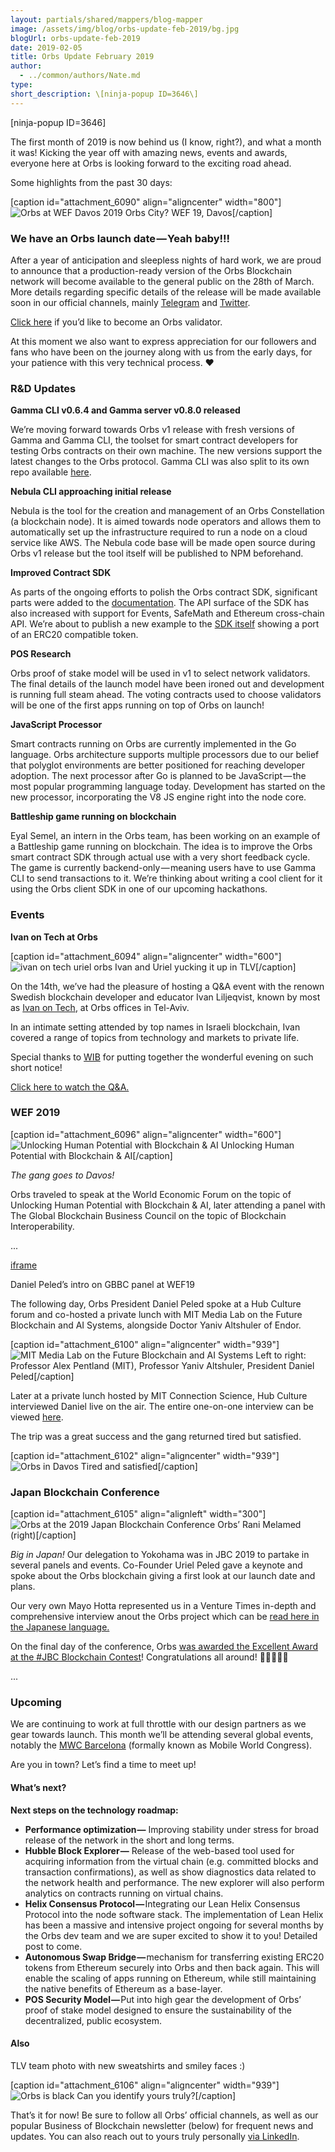 ```yaml
---
layout: partials/shared/mappers/blog-mapper
image: /assets/img/blog/orbs-update-feb-2019/bg.jpg
blogUrl: orbs-update-feb-2019
date: 2019-02-05
title: Orbs Update February 2019
author:
  - ../common/authors/Nate.md
type:
short_description: \[ninja-popup ID=3646\]
---
```


\[ninja-popup ID=3646\]

The first month of 2019 is now behind us (I know, right?), and what a month it was! Kicking the year off with amazing news, events and awards, everyone here at Orbs is looking forward to the exciting road ahead.

Some highlights from the past 30 days:

\[caption id="attachment_6090" align="aligncenter" width="800"\]![Orbs at WEF Davos 2019](/assets/img/blog/orbs-update-feb-2019/Orbs-at-WEF-Davos-2019.jpeg) Orbs City? WEF 19, Davos\[/caption\]

### We have an Orbs launch date — Yeah baby!!!

After a year of anticipation and sleepless nights of hard work, we are proud to announce that a production-ready version of the Orbs Blockchain network will become available to the general public on the 28th of March. More details regarding specific details of the release will be made available soon in our official channels, mainly [Telegram](https://t.me/orbs_network) and [Twitter](https://twitter.com/orbs_network).

[Click here](https://orbs.com/federation/) if you’d like to become an Orbs validator.

At this moment we also want to express appreciation for our followers and fans who have been on the journey along with us from the early days, for your patience with this very technical process. ❤

### R&D Updates

**Gamma CLI v0.6.4 and Gamma server v0.8.0 released**

We’re moving forward towards Orbs v1 release with fresh versions of Gamma and Gamma CLI, the toolset for smart contract developers for testing Orbs contracts on their own machine. The new versions support the latest changes to the Orbs protocol. Gamma CLI was also split to its own repo available [here](https://github.com/orbs-network/gamma-cli).

**Nebula CLI approaching initial release**

Nebula is the tool for the creation and management of an Orbs Constellation (a blockchain node). It is aimed towards node operators and allows them to automatically set up the infrastructure required to run a node on a cloud service like AWS. The Nebula code base will be made open source during Orbs v1 release but the tool itself will be published to NPM beforehand.

**Improved Contract SDK**

As parts of the ongoing efforts to polish the Orbs contract SDK, significant parts were added to the [documentation](https://orbs.gitbook.io/contract-sdk/). The API surface of the SDK has also increased with support for Events, SafeMath and Ethereum cross-chain API. We’re about to publish a new example to the [SDK itself](https://github.com/orbs-network/orbs-contract-sdk) showing a port of an ERC20 compatible token.

**POS Research**

Orbs proof of stake model will be used in v1 to select network validators. The final details of the launch model have been ironed out and development is running full steam ahead. The voting contracts used to choose validators will be one of the first apps running on top of Orbs on launch!

**JavaScript Processor**

Smart contracts running on Orbs are currently implemented in the Go language. Orbs architecture supports multiple processors due to our belief that polyglot environments are better positioned for reaching developer adoption. The next processor after Go is planned to be JavaScript — the most popular programming language today. Development has started on the new processor, incorporating the V8 JS engine right into the node core.

**Battleship game running on blockchain**

Eyal Semel, an intern in the Orbs team, has been working on an example of a Battleship game running on blockchain. The idea is to improve the Orbs smart contract SDK through actual use with a very short feedback cycle. The game is currently backend-only — meaning users have to use Gamma CLI to send transactions to it. We’re thinking about writing a cool client for it using the Orbs client SDK in one of our upcoming hackathons.

### Events

**Ivan on Tech at Orbs**

\[caption id="attachment_6094" align="aligncenter" width="600"\]![ivan on tech uriel orbs](/assets/img/blog/orbs-update-feb-2019/ivan-on-tech-uriel-orbs-1.jpeg) Ivan and Uriel yucking it up in TLV\[/caption\]

On the 14th, we’ve had the pleasure of hosting a Q&A event with the renown Swedish blockchain developer and educator Ivan Liljeqvist, known by most as [Ivan on Tech](https://www.youtube.com/user/LiljeqvistIvan), at Orbs offices in Tel-Aviv.

In an intimate setting attended by top names in Israeli blockchain, Ivan covered a range of topics from technology and markets to private life.

Special thanks to [WIB](https://twitter.com/womeninblock) for putting together the wonderful evening on such short notice!

[Click here to watch the Q&A.](https://www.youtube.com/watch?v=gNs-a6UM5eg)

### WEF 2019

\[caption id="attachment_6096" align="aligncenter" width="600"\]![Unlocking Human Potential with Blockchain & AI](/assets/img/blog/orbs-update-feb-2019/Unlocking-Human-Potential-with-Blockchain-AI-300x168.png) Unlocking Human Potential with Blockchain & AI\[/caption\]

_The gang goes to Davos!_

Orbs traveled to speak at the World Economic Forum on the topic of Unlocking Human Potential with Blockchain & AI, later attending a panel with The Global Blockchain Business Council on the topic of Blockchain Interoperability.

...

[iframe](https://streamable.com/s/33pk7/lsfcwx "iframe")

Daniel Peled’s intro on GBBC panel at WEF19

The following day, Orbs President Daniel Peled spoke at a Hub Culture forum and co-hosted a private lunch with MIT Media Lab on the Future Blockchain and AI Systems, alongside Doctor Yaniv Altshuler of Endor.

\[caption id="attachment_6100" align="aligncenter" width="939"\]![MIT Media Lab on the Future Blockchain and AI Systems](/assets/img/blog/orbs-update-feb-2019/MIT-Media-Lab-on-the-Future-Blockchain-and-AI-Systems.png) Left to right: Professor Alex Pentland (MIT), Professor Yaniv Altshuler, President Daniel Peled\[/caption\]

Later at a private lunch hosted by MIT Connection Science, Hub Culture interviewed Daniel live on the air. The entire one-on-one interview can be viewed [here](https://www.youtube.com/watch?v=hy2AJnXXVQA).

The trip was a great success and the gang returned tired but satisfied.

\[caption id="attachment_6102" align="aligncenter" width="939"\]![Orbs in Davos](/assets/img/blog/orbs-update-feb-2019/Orbs-in-Davos.png) Tired and satisfied\[/caption\]

### Japan Blockchain Conference

\[caption id="attachment_6105" align="alignleft" width="300"\]![Orbs at the 2019 Japan Blockchain Conference](/assets/img/blog/orbs-update-feb-2019/Orbs-at-the-2019-Japan-Blockchain-Conference-300x225.png) Orbs’ Rani Melamed (right)\[/caption\]

_Big in Japan!_ Our delegation to Yokohama was in JBC 2019 to partake in several panels and events. Co-Founder Uriel Peled gave a keynote and spoke about the Orbs blockchain giving a first look at our launch date and plans.

Our very own Mayo Hotta represented us in a Venture Times in-depth and comprehensive interview anout the Orbs project which can be [read here in the Japanese language.](https://venturetimes.jp/unclassified/41063.html)

On the final day of the conference, Orbs [was awarded the Excellent Award at the #JBC Blockchain Contest](https://twitter.com/japan_bcc/status/1090898438651170821)! Congratulations all around! 👏👏👏👏👏

...

### Upcoming

We are continuing to work at full throttle with our design partners as we gear towards launch. This month we’ll be attending several global events, notably the [MWC Barcelona](https://www.mwcbarcelona.com/) (formally known as Mobile World Congress).

Are you in town? Let’s find a time to meet up!

#### What’s next?

**Next steps on the technology roadmap:**

- **Performance optimization —** Improving stability under stress for broad release of the network in the short and long terms.
- **Hubble Block Explorer —** Release of the web-based tool used for acquiring information from the virtual chain (e.g. committed blocks and transaction confirmations), as well as show diagnostics data related to the network health and performance. The new explorer will also perform analytics on contracts running on virtual chains.
- **Helix Consensus Protocol —** Integrating our Lean Helix Consensus Protocol into the node software stack. The implementation of Lean Helix has been a massive and intensive project ongoing for several months by the Orbs dev team and we are super excited to show it to you! Detailed post to come.
- **Autonomous Swap Bridge —** mechanism for transferring existing ERC20 tokens from Ethereum securely into Orbs and then back again. This will enable the scaling of apps running on Ethereum, while still maintaining the native benefits of Ethereum as a base-layer.
- **POS Security Model —** Put into high gear the development of Orbs’ proof of stake model designed to ensure the sustainability of the decentralized, public ecosystem.

#### Also

TLV team photo with new sweatshirts and smiley faces :)

\[caption id="attachment_6106" align="aligncenter" width="939"\]![Orbs is black](/assets/img/blog/orbs-update-feb-2019/Orbs-in-black.png) Can you identify yours truly?\[/caption\]

That’s it for now! Be sure to follow all Orbs’ official channels, as well as our popular Business of Blockchain newsletter (below) for frequent news and updates. You can also reach out to yours truly personally [via LinkedIn](https://www.linkedin.com/in/natesimantov/).
